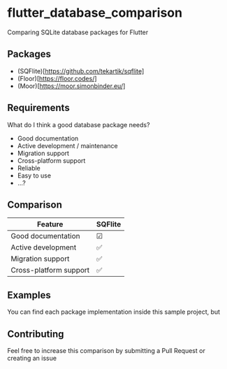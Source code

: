 # flutter_database_comparison

Comparing SQLite database packages for Flutter

## Packages

- (SQFlite)[https://github.com/tekartik/sqflite]
- (Floor)[https://floor.codes/]
- (Moor)[https://moor.simonbinder.eu/]

## Requirements

What do I think a good database package needs?
- Good documentation
- Active development / maintenance
- Migration support
- Cross-platform support
- Reliable
- Easy to use
- ...?

## Comparison

| Feature | SQFlite
--- | ---
| Good documentation | ☑
| Active development | ✅
| Migration support | ✅
| Cross-platform support | ✅

## Examples

You can find each package implementation inside this sample project, but 

## Contributing

Feel free to increase this comparison by submitting a Pull Request or creating an issue
